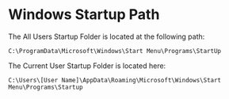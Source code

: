 # Windows Startup Path

The All Users Startup Folder is located at the following path:

`C:\ProgramData\Microsoft\Windows\Start Menu\Programs\StartUp`

The Current User Startup Folder is located here:

`C:\Users\[User Name]\AppData\Roaming\Microsoft\Windows\Start Menu\Programs\Startup`
